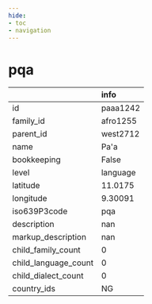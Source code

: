 ```yaml
---
hide:
- toc
- navigation
---
```

# pqa
|                      | info     |
|:---------------------|:---------|
| id                   | paaa1242 |
| family_id            | afro1255 |
| parent_id            | west2712 |
| name                 | Pa'a     |
| bookkeeping          | False    |
| level                | language |
| latitude             | 11.0175  |
| longitude            | 9.30091  |
| iso639P3code         | pqa      |
| description          | nan      |
| markup_description   | nan      |
| child_family_count   | 0        |
| child_language_count | 0        |
| child_dialect_count  | 0        |
| country_ids          | NG       |